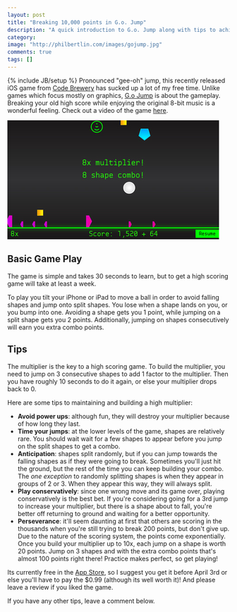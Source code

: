 ```yaml
---
layout: post
title: "Breaking 10,000 points in G.o. Jump"
description: "A quick introduction to G.o. Jump along with tips to achieving a high scoring game."
category:
image: "http://philbertlin.com/images/gojump.jpg"
comments: true
tags: []
---
```

{% include JB/setup %}
Pronounced "gee-oh" jump, this recently released iOS game from [Code Brewery][3]
has sucked up a lot of my free time.
Unlike games which focus mostly on graphics, [G.o Jump][5] is about the gameplay.
Breaking your old high score while enjoying the original 8-bit music is
a wonderful feeling.
Check out a video of the game [here][4].

![go-jump-gameplay][2]

## Basic Game Play
The game is simple and takes 30 seconds to learn,
but to get a high scoring game will take at least a week.

To play you tilt your iPhone or iPad to move a ball in order to 
avoid falling shapes and jump onto split shapes.
You lose when a shape lands on you, or you bump into one.
Avoiding a shape gets you 1 point, while jumping on a split shape gets
you 2 points.
Additionally, jumping on shapes consecutively will earn you extra combo points.

## Tips
The multiplier is the key to a high scoring game.
To build the multiplier, you need to jump on 3 consecutive shapes to add 1
factor to the multiplier.
Then you have roughly 10 seconds to do it again, or else your multiplier drops
back to 0.

Here are some tips to maintaining and building a high multiplier:

- **Avoid power ups**: although fun, they will destroy your multiplier because
  of how long they last.
- **Time your jumps**: at the lower levels of the game, shapes are relatively rare.
  You should wait wait for a few shapes to appear before you
  jump on the split shapes to get a combo.
- **Anticipation**: shapes split randomly, but if you can
  jump towards the falling shapes as if they were going to break.
  Sometimes you'll just hit the ground, but the rest of the time you can keep
  building your combo.
  The *one exception* to randomly splitting shapes is when they appear in groups
  of 2 or 3.
  When they appear this way, they will always split.
- **Play conservatively**: since one wrong move and its game over, playing
  conservatively is the best bet.
  If you're considering going for a 3rd jump to increase your multiplier, but
  there is a shape about to fall, you're better off returning to ground and
  waiting for a better opportunity.
- **Perseverance**: it'll seem daunting at first that others are scoring in the
  thousands when you're still trying to break 200 points, but don't give up.
  Due to the nature of the scoring system, the points come exponentially.
  Once you build your multiplier up to 10x, each jump on a shape is worth 20
  points.
  Jump on 3 shapes and with the extra combo points that's almost 100 points right
  there!
  Practice makes perfect, so get playing!
  
Its currently free in the [App Store][1], so I suggest you get it before 
April 3rd or else you'll have to pay the $0.99 (although its well worth it)!
And please leave a review if you liked the game.

If you have any other tips, leave a comment below.

[1]: https://itunes.apple.com/us/app/g.o.-jump/id423171531?mt=8
[2]: /images/gojump.jpg
[3]: http://www.codebrewerygames.com/
[4]: http://youtu.be/PLSXS9341dQ
[5]: http://www.codebrewerygames.com/games.shtml
